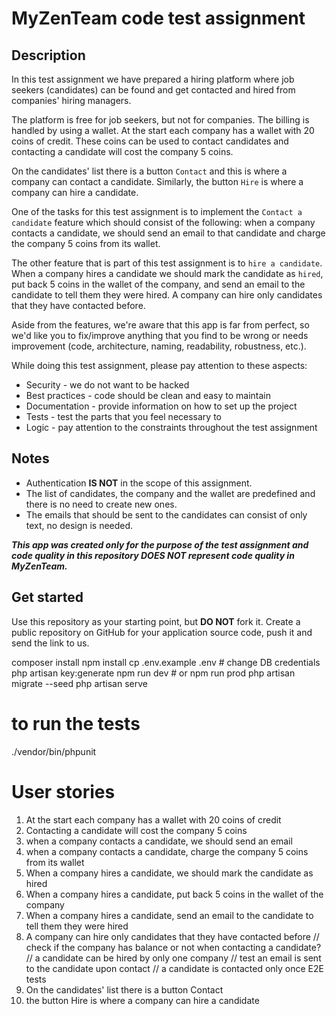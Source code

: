 
# MyZenTeam code test assignment

## Description

In this test assignment we have prepared a hiring platform where job seekers (candidates) can be found and get contacted and hired from companies' hiring managers.

The platform is free for job seekers, but not for companies.
The billing is handled by using a wallet. At the start each company has a wallet with 20 coins of credit.
These coins can be used to contact candidates and contacting a candidate will cost the company 5 coins.

On the candidates' list there is a button `Contact` and this is where a company can contact a candidate.
Similarly, the button `Hire` is where a company can hire a candidate.

One of the tasks for this test assignment is to implement the `Contact a candidate` feature which should consist of the following:
when a company contacts a candidate, we should send an email to that candidate and charge the company 5 coins from its wallet.

The other feature that is part of this test assignment is to `hire a candidate`.
When a company hires a candidate we should mark the candidate as `hired`, put back 5 coins in the wallet of the company, and send an email to the candidate to tell them they were hired.
A company can hire only candidates that they have contacted before.

Aside from the features, we're aware that this app is far from perfect, so we'd like you to fix/improve anything that you find to be wrong or needs improvement (code, architecture, naming, readability, robustness, etc.).

While doing this test assignment, please pay attention to these aspects:

- Security - we do not want to be hacked
- Best practices - code should be clean and easy to maintain
- Documentation - provide information on how to set up the project
- Tests - test the parts that you feel necessary to
- Logic - pay attention to the constraints throughout the test assignment

## Notes
- Authentication **IS NOT** in the scope of this assignment.
- The list of candidates, the company and the wallet are predefined and there is no need to create new ones.
- The emails that should be sent to the candidates can consist of only text, no design is needed.


_**This app was created only for the purpose of the test assignment and code quality in this repository DOES NOT represent code quality in MyZenTeam.**_

## Get started

Use this repository as your starting point, but **DO NOT** fork it. Create a public repository on GitHub for your application source code, push it and send the link to us.


composer install
npm install
cp .env.example .env # change DB credentials
php artisan key:generate
npm run dev # or npm run prod
php artisan migrate --seed
php artisan serve


# to run the tests
./vendor/bin/phpunit


# User stories

1. At the start each company has a wallet with 20 coins of credit
2. Contacting a candidate will cost the company 5 coins
3. when a company contacts a candidate, we should send an email
4. when a company contacts a candidate, charge the company 5 coins from its wallet
5. When a company hires a candidate, we should mark the candidate as hired
6. When a company hires a candidate, put back 5 coins in the wallet of the company
7. When a company hires a candidate, send an email to the candidate to tell them they were hired
8. A company can hire only candidates that they have contacted before
// check if the company has balance or not when contacting a candidate?
// a candidate can be hired by only one company
// test an email is sent to the candidate upon contact
// a candidate is contacted only once
E2E tests
1. On the candidates' list there is a button Contact
2. the button Hire is where a company can hire a candidate